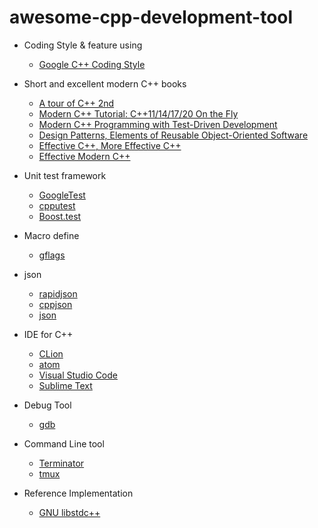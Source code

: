 # awesome-cpp-development-tool
- Coding Style & feature using

  - [Google C++ Coding Style](https://google.github.io/styleguide/cppguide.html#cpplint)
- Short and excellent modern C++ books
  - [A tour of C++ 2nd](http://www.stroustrup.com/tour2.html)
  - [Modern C++ Tutorial: C++11/14/17/20 On the Fly](https://github.com/changkun/modern-cpp-tutorial)
  - [Modern C++ Programming with Test-Driven Development](https://github.com/dave00galloway/shiny-octo-archer/blob/master/Modern%20C%2B%2B%20Programming%20with%20Test-Driven%20Development.pdf)
  - [Design Patterns, Elements of Reusable Object-Oriented Software](https://github.com/dieforfree/edsebooks/blob/master/ebooks/Design%20Patterns%2C%20Elements%20of%20Reusable%20Object-Oriented%20Software.pdf)
  - [Effective C++, More Effective C++](http://icedane.insomnia247.nl/secretlol/Effective%20C++%3BMore%20Effective%20C++.pdf)
  - [Effective Modern C++](https://www.pdfdrive.com/effective-modern-c-d33410846.html)
- Unit test framework 
  - [GoogleTest](https://github.com/google/googletest)
  - [cpputest](https://github.com/cpputest/cpputest)
  - [Boost.test](https://github.com/boostorg/test)
- Macro define 
  - [gflags](https://github.com/gflags/gflags)
- json 
  - [rapidjson](https://github.com/Tencent/rapidjson)
  - [cppjson](https://github.com/open-source-parsers/jsoncpp)
  - [json](https://github.com/nlohmann/json)
- IDE for C++ 
  - [CLion](https://www.jetbrains.com/clion/)
  - [atom](https://atom.io)
  - [Visual Studio Code](https://code.visualstudio.com)
  - [Sublime Text](https://www.sublimetext.com)
- Debug Tool 
  - [gdb](https://github.com/cyrus-and/gdb-dashboard)
- Command Line tool
  - [Terminator](https://gnometerminator.blogspot.com/p/introduction.html)
  - [tmux](https://github.com/tmux/tmux)
- Reference Implementation
  - [GNU libstdc++](https://gcc.gnu.org/onlinedocs/gcc-9.2.0/libstdc++/api/modules.html)
